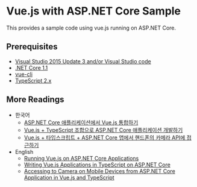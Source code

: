 # Vue.js with ASP.NET Core Sample #

This provides a sample code using vue.js running on ASP.NET Core.


## Prerequisites ##

* [Visual Studio 2015 Update 3 and/or Visual Studio code](https://www.visualstudio.com/downloads/)
* [.NET Core 1.1](https://www.microsoft.com/net/download/core#/current)
* [vue-cli](https://www.npmjs.com/package/vue-cli)
* [TypeScript 2.x](http://www.typescriptlang.org/)


## More Readings ##

* 한국어
  * [ASP.NET Core 애플리케이션에서 Vue.js 통합하기](http://blog.aliencube.org/ko/2017/02/13/running-vuejs-on-aspnet-core-apps/)
  * [Vue.js + TypeScript 조합으로 ASP.NET Core 애플리케이션 개발하기](http://blog.aliencube.org/ko/2017/02/23/running-vuejs-with-typescript-on-aspnet-core-apps/)
  * [Vue.js + 타입스크립트 + ASP.NET Core 앱에서 핸드폰의 카메라 API에 접근하기](http://blog.aliencube.org/ko/2017/03/03/accessing-to-camera-on-mobile-devices-from-vuejs-typescript-aspnetcore-apps/)
* English
  * [Running Vue.js on ASP.NET Core Applications](https://blog.kloud.com.au/2017/02/14/running-vuejs-on-aspnet-core-apps/)
  * [Writing Vue.js Applications in TypeScript on ASP.NET Core](https://blog.kloud.com.au/2017/02/24/writing-vuejs-apps-in-typescript-on-aspnet-core/)
  * [Accessing to Camera on Mobile Devices from ASP.NET Core Application in Vue.js and TypeScript](https://blog.kloud.com.au/2017/03/03/accessing-to-camera-on-mobile-devices-from-aspnetcore-apps-in-vuejs-and-typescript/)
